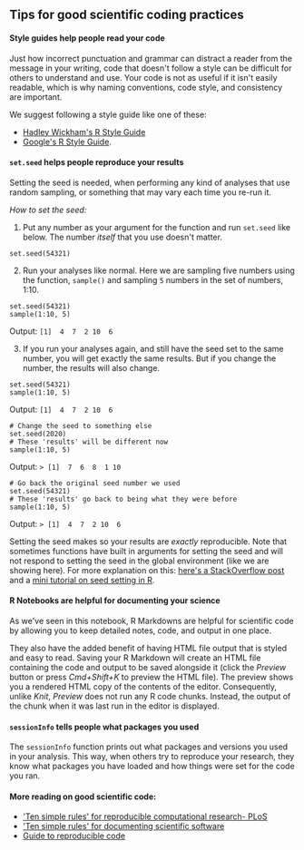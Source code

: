 ## Tips for good scientific coding practices

#### Style guides help people read your code

Just how incorrect punctuation and grammar can distract a reader from the message in your writing, code that doesn't follow a style can be difficult for others to understand and use.
Your code is not as useful if it isn't easily readable, which is why naming conventions, code style, and consistency are important.

We suggest following a style guide like one of these:  
- [Hadley Wickham's R Style Guide](http://adv-r.had.co.nz/Style.html)  
- [Google's R Style Guide](https://google.github.io/styleguide/Rguide.xml).   

#### `set.seed` helps people reproduce your results

Setting the seed is needed, when performing any kind of analyses that use random sampling, or something that may vary each time you re-run it.

*How to set the seed:*

1) Put any number as your argument for the function and run `set.seed` like below.
The number *itself* that you use doesn't matter.

```
set.seed(54321)
```

2) Run your analyses like normal.
Here we are sampling five numbers using the function, `sample()` and sampling `5` numbers in the set of numbers, 1:10.

```
set.seed(54321)
sample(1:10, 5)
```
Output: `[1]  4  7  2 10  6`

3) If you run your analyses again, and still have the seed set to the same number, you will get exactly the same results.
But if you change the number, the results will also change.

```
set.seed(54321)
sample(1:10, 5)
```
Output: `[1]  4  7  2 10  6`

```
# Change the seed to something else
set.seed(2020)
# These 'results' will be different now
sample(1:10, 5)
```
Output: `> [1]  7  6  8  1 10`

```
# Go back the original seed number we used
set.seed(54321)
# These 'results' go back to being what they were before
sample(1:10, 5)
```
Output: `> [1]  4  7  2 10  6`

Setting the seed makes so your results are *exactly* reproducible.
Note that sometimes functions have built in arguments for setting the seed and will not respond to setting the seed in the global environment (like we are showing here).
For more explanation on this: [here's a StackOverflow post](https://stackoverflow.com/questions/13605271/reasons-for-using-the-set-seed-function) and a [mini tutorial on seed setting in R](https://rpubs.com/Mentors_Ubiqum/Set_Seed).

#### R Notebooks are helpful for documenting your science

As we've seen in this notebook, R Markdowns are helpful for scientific code by allowing you to keep detailed notes, code, and output in one place.

They also have the added benefit of having HTML file output that is styled and easy to read.
Saving your R Markdown will create an HTML file containing the code and output to be saved alongside it (click the *Preview* button or press *Cmd+Shift+K* to preview the HTML file).
The preview shows you a rendered HTML copy of the contents of the editor.
Consequently, unlike *Knit*, *Preview* does not run any R code chunks.
Instead, the output of the chunk when it was last run in the editor is displayed.

#### `sessionInfo` tells people what packages you used

The `sessionInfo` function prints out what packages and versions you used in your analysis.
This way, when others try to reproduce your research, they know what packages you have loaded and how things were set for the code you ran.

#### More reading on good scientific code:

- ['Ten simple rules' for reproducible computational research- PLoS](https://journals.plos.org/ploscompbiol/article?id=10.1371/journal.pcbi.1003285)
- ['Ten simple rules' for documenting scientific software](https://journals.plos.org/ploscompbiol/article?id=10.1371/journal.pcbi.1006561)
- [Guide to reproducible code](https://github.com/crazyhottommy/getting-started-with-genomics-tools-and-resources/blob/master/guide-to-reproducible-code.pdf)
